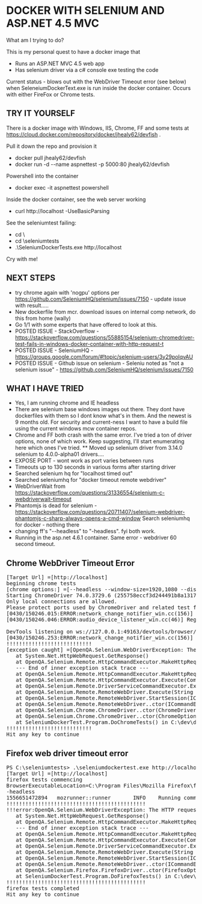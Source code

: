 # DOCKER WITH SELENIUM AND ASP.NET 4.5 MVC

What am I trying to do?

This is my personal quest to have a  docker image that

* Runs an ASP.NET MVC 4.5 web app
* Has selenium driver via a c# console exe testing the code

Current status - blows out with the WebDriver Timeout error (see below) when SeleneiumDockerText.exe is run inside the docker container.  Occurs with either FireFox or Chrome tests.

## TRY IT YOURSELF

There is a docker image with Windows, IIS, Chrome, FF and some tests at https://cloud.docker.com/repository/docker/jhealy62/devfish .

Pull it down the repo and provision it

* docker pull jhealy62/devfish
* docker run -d --name aspnettest -p 5000:80 jhealy62/devfish

Powershell into the container

* docker exec -it aspnettest powershell

Inside the docker container, see the web server working

* curl http://localhost -UseBasicParsing

See the seleniumtest failing:

* cd \
* cd \seleniumtests
* .\SeleniumDockerTests.exe http://localhost

Cry with me!

## NEXT STEPS
* try chrome again with 'nogpu' options per https://github.com/SeleniumHQ/selenium/issues/7150 - update issue with result.....
* New dockerfile from mcr. download issues on internal comp network, do this from home (wally)
* Go 1/1 with some experts that have offered to look at this.
* POSTED ISSUE - StackOverflow - https://stackoverflow.com/questions/55885154/selenium-chromedriver-test-fails-in-windows-docker-container-with-http-request-t
* POSTED ISSUE -  SeleniumHQ - https://groups.google.com/forum/#!topic/selenium-users/3y29poIqvAU
* POSTED ISSUE - Github issue on selenium - Seleniu noted as "not a selenium issue" - https://github.com/SeleniumHQ/selenium/issues/7150

## WHAT I HAVE TRIED

* Yes, I am running chrome and IE headless
* There are selenium base windows images out there.  They dont have dockerfiles with them so I dont know what's in them. And the newest is 9 months old.  For security and current-ness I want to have a build file using the current windows mcw container repos.
* Chrome and FF both crash with the same error.  I've tried a ton of driver options, none of which work.  Keep suggesting, I'll start enumerating here which ones I've tried.
** Moved up selenium driver from 3.14.0 selenium to 4.0.0-alpha01 drivers….
* EXPOSE PORT - wont work as port varies between runs
* Timeouts up to 130 seconds in various forms after starting driver
* Searched selenium hq for "localhost timed out"
* Searched seleniumhq for "docker timeout remote webdriver"
* WebDriverWait from  https://stackoverflow.com/questions/31336554/selenium-c-webdriverwait-timeout
* Phantomjs is dead for selenium - https://stackoverflow.com/questions/20711407/selenium-webdriver-phantomjs-c-sharp-always-opens-a-cmd-window
Search seleniumhq for docker - nothing there
* changing ff's "--headless" to "-headless".  fyi both work.
* Running in the asp.net 4.6.1 container. Same error - webdriver 60 second timeout.

## Chrome WebDriver Timeout Error

<pre>
[Target Url] =[http://localhost]
beginning chrome tests
[chrome options:] =[--headless --window-size=1920,1080 --disable-features=VizDisplayCompositor --disable-gpu]
Starting ChromeDriver 74.0.3729.6 (255758eccf3d244491b8a1317aa76e1ce10d57e9-refs/branch-heads/3729@{#29}) on port 49160
Only local connections are allowed.
Please protect ports used by ChromeDriver and related test frameworks to prevent access by malicious code.
[0430/150246.015:ERROR:network_change_notifier_win.cc(156)] WSALookupServiceBegin failed with: 0
[0430/150246.046:ERROR:audio_device_listener_win.cc(46)] RegisterEndpointNotificationCallback failed: 80070424

DevTools listening on ws://127.0.0.1:49163/devtools/browser/853e1883-9876-4fad-9dcc-6bf74c060baf
[0430/150246.253:ERROR:network_change_notifier_win.cc(156)] WSALookupServiceBegin failed with: 0
!!!!!!!!!!!!!!!!!!!!!!!!!!!
[exception caught] =[OpenQA.Selenium.WebDriverException: The HTTP request to the remote WebDriver server for URL http://localhost:49160/session timed out after 60 seconds. ---> System.Net.WebException: The operation has timed out
   at System.Net.HttpWebRequest.GetResponse()
   at OpenQA.Selenium.Remote.HttpCommandExecutor.MakeHttpRequest(HttpRequestInfo requestInfo)
   --- End of inner exception stack trace ---
   at OpenQA.Selenium.Remote.HttpCommandExecutor.MakeHttpRequest(HttpRequestInfo requestInfo)
   at OpenQA.Selenium.Remote.HttpCommandExecutor.Execute(Command commandToExecute)
   at OpenQA.Selenium.Remote.DriverServiceCommandExecutor.Execute(Command commandToExecute)
   at OpenQA.Selenium.Remote.RemoteWebDriver.Execute(String driverCommandToExecute, Dictionary`2 parameters)
   at OpenQA.Selenium.Remote.RemoteWebDriver.StartSession(ICapabilities desiredCapabilities)
   at OpenQA.Selenium.Remote.RemoteWebDriver..ctor(ICommandExecutor commandExecutor, ICapabilities desiredCapabilities)
   at OpenQA.Selenium.Chrome.ChromeDriver..ctor(ChromeDriverService service, ChromeOptions options, TimeSpan commandTimeout)
   at OpenQA.Selenium.Chrome.ChromeDriver..ctor(ChromeOptions options)
   at SeleniumDockerTest.Program.DoChromeTests() in C:\dev\docker-selenium-aspnet45.git\SeleniumDockerTest\Program.cs:line 53]
!!!!!!!!!!!!!!!!!!!!!!!!!!!
Hit any key to continue
</pre>

## Firefox web driver timeout error
<pre>
PS C:\seleniumtests> .\seleniumdockertest.exe http://localhost
[Target Url] =[http://localhost]
firefox tests commencing
BrowserExecutableLocation=C:\Program Files\Mozilla Firefox\firefox.exe
-headless
1556651472894   mozrunner::runner       INFO    Running command: "C:\\Program Files\\Mozilla Firefox\\firefox.exe" "-marionette" "-headless" "-foreground" "-no-remote" "-profile" "C:\\Users\\ContainerAdministrator\\AppData\\Local\\Temp\\rust_mozprofile.hlVVZVvFg66U"
!!!!!!!!!!!!!!!!!!!!!!!!!!!!!!!!!!!!!!!!!!!!
!!!error:OpenQA.Selenium.WebDriverException: The HTTP request to the remote WebDriver server for URL http://localhost:49158/session timed out after 60 seconds. ---> System.Net.WebException: The request was aborted: The operation has timed out.
   at System.Net.HttpWebRequest.GetResponse()
   at OpenQA.Selenium.Remote.HttpCommandExecutor.MakeHttpRequest(HttpRequestInfo requestInfo)
   --- End of inner exception stack trace ---
   at OpenQA.Selenium.Remote.HttpCommandExecutor.MakeHttpRequest(HttpRequestInfo requestInfo)
   at OpenQA.Selenium.Remote.HttpCommandExecutor.Execute(Command commandToExecute)
   at OpenQA.Selenium.Remote.DriverServiceCommandExecutor.Execute(Command commandToExecute)
   at OpenQA.Selenium.Remote.RemoteWebDriver.Execute(String driverCommandToExecute, Dictionary`2 parameters)
   at OpenQA.Selenium.Remote.RemoteWebDriver.StartSession(ICapabilities desiredCapabilities)
   at OpenQA.Selenium.Remote.RemoteWebDriver..ctor(ICommandExecutor commandExecutor, ICapabilities desiredCapabilities)
   at OpenQA.Selenium.Firefox.FirefoxDriver..ctor(FirefoxOptions options)
   at SeleniumDockerTest.Program.DoFirefoxTests() in C:\dev\docker-selenium-aspnet45.git\SeleniumDockerTest\Program.cs:line 150
!!!!!!!!!!!!!!!!!!!!!!!!!!!!!!!!!!!!!!!!!!!!
firefox tests completed
Hit any key to continue
</pre>

